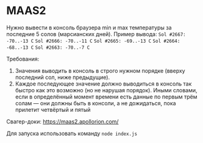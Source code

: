 # MAAS2

Нужно вывести в консоль браузера min и max температуры за последние 5 солов (марсианских дней).
Пример вывода:
`Sol #2667: -70..-13 C`
`Sol #2666: -70..-11 C`
`Sol #2665: -69..-13 C`
`Sol #2664: -68..-13 C`
`Sol #2663: -70..-7 C`

Требования:
1. Значения выводить в консоль в строго нужном порядке (вверху последний сол, ниже предыдущие).
2. Каждое последующее значение должно выводиться в консоль так быстро как это возможно (но не нарушая порядок). Иными словами, если в определённый момент времени есть данные по первым трём солам — они должны быть в консоли, а не дожидаться, пока прилетит четвёртый и пятый

Свагер-доки: https://maas2.apollorion.com/

Для запуска использовать команду ```node index.js```
